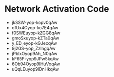 # Network Activation Code
* jkSSW-yop-kopv0qAw
* ofUx4Oyop-ko7E4qAw
* f0SWEuyop-kZGG8qAw
* gmoSxuyop-kZTa0qAw
* y_ED_eyop-kGJecqAw
* 9j2GS-yop_ZzlngqAw
* jPbIxOyop9Ah_N0qAw
* kF65F-yop9JPw5kqAw
* 6Ob94Oyop9IHuVoqAw
* uQqLEuyop9IDnHkqAw